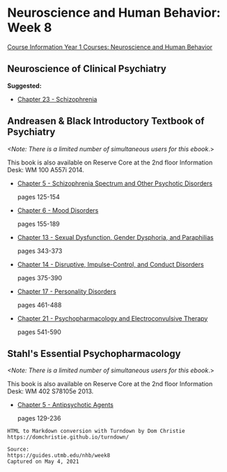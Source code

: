 # Neuroscience and Human Behavior: Week 8

[Course Information Year 1 Courses: Neuroscience and Human Behavior](/usmle/nhb/course-information.md)

## Neuroscience of Clinical Psychiatry

**Suggested:**

*   [Chapter 23 - Schizophrenia](http://libux.utmb.edu/login?url=http://ovidsp.ovid.com/ovidweb.cgi?T=JS&CSC=Y&NEWS=N&PAGE=booktext&D=books2&AN=02070816/3rd_Edition/2&XPATH=/OVIDBOOK%5b1%5d/TXTBKBD%5b1%5d/DIVISIONA%5b4%5d/CHAPTER%5b3%5d)
    

## Andreasen & Black Introductory Textbook of Psychiatry

_<Note: There is a limited number of simultaneous users for this ebook_.>

This book is also available on Reserve Core at the 2nd floor Information Desk: WM 100 A557i 2014.

*   [Chapter 5 - Schizophrenia Spectrum and Other Psychotic Disorders](http://libux.utmb.edu/login?url=https://www.r2library.com/resource/detail/1585624705/ch0005s0127)
    
    pages 125-154
    
*   [Chapter 6 - Mood Disorders](http://libux.utmb.edu/login?url=https://www.r2library.com/resource/detail/1585624705/ch0006s0159)
    
    pages 155-189
    
*   [Chapter 13 - Sexual Dysfunction, Gender Dysphoria, and Paraphilias](http://libux.utmb.edu/login?url=https://www.r2library.com/resource/detail/1585624705/ch0013s0287)
    
    pages 343-373
    
*   [Chapter 14 - Disruptive, Impulse-Control, and Conduct Disorders](http://libux.utmb.edu/login?url=https://www.r2library.com/resource/detail/1585624705/ch0014s0306)
    
    pages 375-390
    
*   [Chapter 17 - Personality Disorders](http://libux.utmb.edu/login?url=https://www.r2library.com/resource/detail/1585624705/ch0017s0367)
    
    pages 461-488
    
*   [Chapter 21 - Psychopharmacology and Electroconvulsive Therapy](http://libux.utmb.edu/login?url=https://www.r2library.com/resource/detail/1585624705/ch0021s0429)
    
    pages 541-590
    

## Stahl's Essential Psychopharmacology

_<Note: There is a limited number of simultaneous users for this ebook_.>

This book is also available on Reserve Core at the 2nd floor Information Desk: WM 402 S78105e 2013.

*   [Chapter 5 - Antipsychotic Agents](http://libux.utmb.edu/login?url=https://www.r2library.com/resource/detail/1107025982/ch0005s0120)
    
    pages 129-236

```
HTML to Markdown conversion with Turndown by Dom Christie
https://domchristie.github.io/turndown/

Source:
https://guides.utmb.edu/nhb/week8
Captured on May 4, 2021
```
